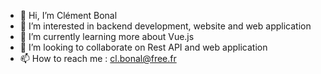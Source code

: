 - 👋 Hi, I’m Clément Bonal
- 👀 I’m interested in backend development, website and web application
- 🌱 I’m currently learning more about Vue.js
- 💞️ I’m looking to collaborate on Rest API and web application
- 📫 How to reach me : cl.bonal@free.fr

<!---
clembnl/clembnl is a ✨ special ✨ repository because its `README.md` (this file) appears on your GitHub profile.
You can click the Preview link to take a look at your changes.
--->

